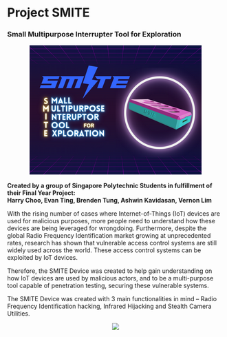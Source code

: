 # Project SMITE
### Small Multipurpose Interrupter Tool for Exploration

<p align="center">
  <img src="https://github.com/projectsmite/.github/blob/main/profile/assets/DISM_3A62_ProjectSMITE_Thumbnail.png" />
</p>

**Created by a group of Singapore Polytechnic Students in fulfillment of their Final Year Project: <br/>
Harry Choo, Evan Ting, Brenden Tung, Ashwin Kavidasan, Vernon Lim**

With the rising number of cases where Internet-of-Things (IoT) devices are used for malicious purposes, 
more people need to understand how these devices are being leveraged for wrongdoing.
Furthermore, despite the global Radio Frequency Identification market growing at unprecedented rates,
research has shown that vulnerable access control systems are still widely used across the world.
These access control systems can be exploited by IoT devices.

Therefore, the SMITE Device was created to help gain understanding on how IoT devices are used by malicious actors, 
and to be a multi-purpose tool capable of penetration testing, securing these vulnerable systems.

The SMITE Device was created with 3 main functionalities in mind – Radio Frequency Identification hacking, 
Infrared Hijacking and Stealth Camera Utilities.

<p align="center">
  <img src="https://github.com/projectsmite/.github/blob/main/profile/assets/DISM_3A62_ProjectSMITE_Poster.png" width="500px"/> 
</p>
